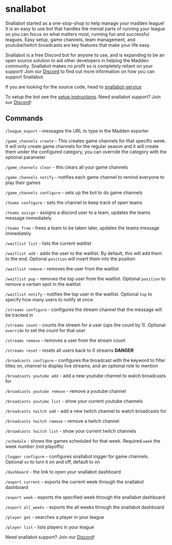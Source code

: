 # snallabot

Snallabot started as a one-stop-shop to help manage your madden league! It is an easy to use bot that handles the menial parts of running your league so you can focus on what matters most, running fun and successful leagues. Easy setup, game channels, team management, and youtube/twitch broadcasts are key features that make your life easy. 

Snallabot is a free Discord bot for anyone to use, and is expanding to be an open source solution to aid other developers in helping the Madden community. Snallabot makes no  profit so is completely reliant on your support! Join our [Discord](https://discord.gg/zbx7NB4PX7) to find out more information on how you can support Snallabot.

If you are looking for the source code, head to [snallabot-service](https://github.com/snallabot/snallabot-service)

To setup the bot see the [setup instructions](setup.md). Need snallabot support? Join our [Discord](https://discord.gg/zbx7NB4PX7)!

## Commands

`/league_export` - messages the URL to type in the Madden exporter

`/game_channels create` - This creates game channels for that specific week. It will only create game channels for the regular season and it will create them under the configured category, you can override the category with the optional parameter

`/game_channels clear` - this clears all your game channels

`/game_channels notify` - notifies each game channel to remind everyone to play their games

`/game_channels configure` - sets up the bot to do game channels

`/teams configure` - sets the channel to keep track of open teams

`/teams assign` - assigns a discord user to a team, updates the teams message immediately

`/teams free` - frees a team to be taken later, updates the teams message immediately

`/waitlist list` - lists the current waitlist

`/waitlist add` - adds the user to the waitlist. By default, this will add them to the end. Optional `position` will insert them into the position

`/waitlist remove` - removes the user from the waitlist

`/waitlist pop` - removes the top user from the waitlist. Optional `position` to remove a certain spot in the waitlist

`/waitlist notify` - notifies the top user in the waitlist. Optional `top` to specify how many users to notify at once.

`/streams configure` - configures the stream channel that the message will be tracked in

`/streams count` - counts the stream for a user (ups the count by 1). Optional `override` to set the count for that user

`/streams remove` - removes a user from the stream count

`/streams reset` - resets all users back to 0 streams **DANGER**

`/broadcasts configure` - configures the broadcast with the keyword to filter titles on, channel to display live streams, and an optional role to mention

`/broadcasts youtube add` - add a new youtube channel to watch broadcasts for

`/broadcasts youtube remove` - remove a youtube channel

`/broadcasts youtube list` - show your current youtube channels

`/broadcasts twitch add` - add a new twitch channel to watch broadcasts for

`/broadcasts twitch remove` - remove a twitch channel

`/broadcasts twitch list` - show your current twitch channels

`/schedule` - shows the games scheduled for that week. Required `week` the week number (not playoffs)

`/logger configure` - configures snallabot logger for game channels. Optional `on` to turn it on and off, default to on

`/dashboard` - the link to open your snallabot dashboard

`/export current` - exports the current week through the snallabot dashboard

`/export week` - exports the specified week through the snallabot dashboard

`/export all_weeks` - exports the all weeks through the snallabot dashboard

`/player get` - searches a player in your league

`/player list` - lists players in your league

Need snallabot support? Join our [Discord](https://discord.gg/Dc9pTGg9Hc)!
